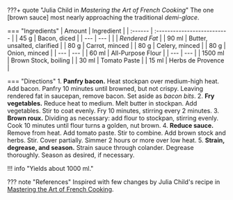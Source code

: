 ???+ quote "Julia Child in _Mastering the Art of French Cooking_"
    The one [brown sauce] most nearly approaching the traditional *demi-glace*.

=== "Ingredients"
    | Amount  | Ingredient                  |
    | :------ | :-------------------------- |
    | 45 g    | Bacon, diced                |
    | ---     | ---                         |
    |         | *Rendered Fat*              |
    | 90 ml   | Butter, unsalted, clarified |
    | 80 g    | Carrot, minced              |
    | 80 g    | Celery, minced              |
    | 80 g    | Onion, minced               |
    | ---     | ---                         |
    | 60 ml   | All-Purpose Flour           |
    | ---     | ---                         |
    | 1500 ml | Brown Stock, boiling        |
    | 30 ml   | Tomato Paste                |
    | 15 ml   | Herbs de Provence           |

=== "Directions"
    1. **Panfry bacon.** Heat stockpan over medium-high heat. Add bacon. Panfry 10 minutes until browned, but not crispy. Leaving rendered fat in saucepan, remove bacon. Set aside as *bacon bits*.
    2. **Fry vegetables.** Reduce heat to medium. Melt butter in stockpan. Add vegetables. Stir to coat evenly. Fry 10 minutes, stirring every 2 minutes.
    3. **Brown roux.** Dividing as necessary: add flour to stockpan, stirring evenly. Cook 10 minutes until flour turns a golden, nut brown.
    4. **Reduce sauce.** Remove from heat. Add tomato paste. Stir to combine. Add brown stock and herbs. Stir. Cover partially. Simmer 2 hours or more over low heat.
    5. **Strain, degrease, and season.** Strain sauce through colander. Degrease thoroughly. Season as desired, if necessary.


!!! info "Yields about 1000 ml."

??? note "References"
    Inspired with few changes by Julia Child's recipe in [Mastering the Art of French Cooking](https://www.amazon.com/Mastering-Art-French-Cooking-Vol/dp/0375413405).
